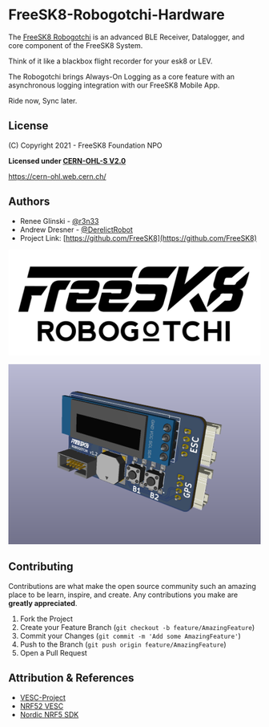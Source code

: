 # FreeSK8-Robogotchi-Hardware

The [FreeSK8 Robogotchi](https://derelictrobot.com/collections/production/products/freesk8-robogotchi) is an advanced BLE Receiver, Datalogger, and core component of the FreeSK8 System.

Think of it like a blackbox flight recorder for your esk8 or LEV. 

The Robogotchi brings Always-On Logging as a core feature with an asynchronous logging integration with our FreeSK8 Mobile App. 

Ride now, Sync later.
 
<!-- LICENSE -->
## License

(C) Copyright 2021 - FreeSK8 Foundation NPO

**Licensed under [CERN-OHL-S V2.0](https://ohwr.org/cern_ohl_s_v2.txt)**

https://cern-ohl.web.cern.ch/

<!-- CONTACT -->
## Authors

* Renee Glinski - [@r3n33](https://github.com/r3n33)
* Andrew Dresner - [@DerelictRobot](https://github.com/DerelictRobot)
* Project Link: [https://github.com/FreeSK8](https://github.com/FreeSK8)
 
 
![FreeSK8 Robogotchi](https://github.com/FreeSK8/FreeSK8-Robogotchi-Hardware/blob/main/Docs/FreeSK8-Robogotchi-Logo.png)

![Robogotchi v1.2](https://github.com/FreeSK8/FreeSK8-Robogotchi-Hardware/blob/main/Docs/Robogotchi-v1.2b.PNG)


 <!-- CONTRIBUTING -->
## Contributing

Contributions are what make the open source community such an amazing place to be learn, inspire, and create. Any contributions you make are **greatly appreciated**.

1. Fork the Project
2. Create your Feature Branch (`git checkout -b feature/AmazingFeature`)
3. Commit your Changes (`git commit -m 'Add some AmazingFeature'`)
4. Push to the Branch (`git push origin feature/AmazingFeature`)
5. Open a Pull Request


<!-- ACKNOWLEDGEMENTS -->
## Attribution & References

* [VESC-Project](https://vesc-project.com)
* [NRF52 VESC](https://github.com/vedderb/nrf52_vesc)
* [Nordic NRF5 SDK](https://infocenter.nordicsemi.com/index.jsp)
